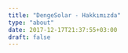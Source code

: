 ```yaml
---
title: "DengeSolar - Hakkımızda"
type: "about"
date: 2017-12-17T21:37:55+03:00
draft: false
---
```

